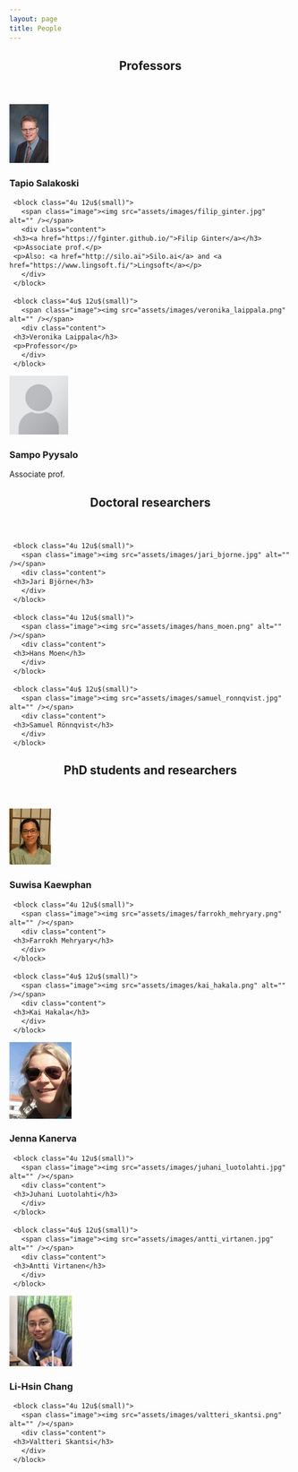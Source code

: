 ```yaml
---
layout: page
title: People
---
```


<section>
   <header class="major">
      <h2>Professors</h2>
   </header>
   <div class="row">
     <block class="4u 12u$(small)">
       <span class="image"><img src="assets/images/sala_web.jpg" alt="" /></span>
       <div class="content">
	 <h3>Tapio Salakoski</h3>
       </div>
     </block>
	
     <block class="4u 12u$(small)">
       <span class="image"><img src="assets/images/filip_ginter.jpg" alt="" /></span>
       <div class="content">
	 <h3><a href="https://fginter.github.io/">Filip Ginter</a></h3>
	 <p>Associate prof.</p>
	 <p>Also: <a href="http://silo.ai">Silo.ai</a> and <a href="https://www.lingsoft.fi/">Lingsoft</a></p>
       </div>
     </block>
     
     <block class="4u$ 12u$(small)">
       <span class="image"><img src="assets/images/veronika_laippala.png" alt="" /></span>
       <div class="content">
	 <h3>Veronika Laippala</h3>
	 <p>Professor</p>
       </div>
     </block>
   </div> 
   <div class="row">
     <block class="4u$ 12u$(small)">
       <span class="image"><img src="assets/images/blank.png" alt="" /></span>
       <div class="content">
	 <h3>Sampo Pyysalo</h3>
	 <p>Associate prof.</p>
       </div>
     </block>
   </div>
	
</section>

<section>
   <header class="major">
      <h2>Doctoral researchers</h2>
   </header>

   <div class="row">
   
     <block class="4u 12u$(small)">
       <span class="image"><img src="assets/images/jari_bjorne.jpg" alt="" /></span>       
       <div class="content">
	 <h3>Jari Björne</h3>
       </div>
     </block>

     <block class="4u 12u$(small)">
       <span class="image"><img src="assets/images/hans_moen.png" alt="" /></span>
       <div class="content">
	 <h3>Hans Moen</h3>
       </div>
     </block>
     
     <block class="4u$ 12u$(small)">
       <span class="image"><img src="assets/images/samuel_ronnqvist.jpg" alt="" /></span>
       <div class="content">
	 <h3>Samuel Rönnqvist</h3>
       </div>
     </block>


   </div>

</section>

<section>
   <header class="major">
      <h2>PhD students and researchers</h2>
   </header>

   <div class="row">
     <block class="4u 12u$(small)">
       <span class="image"><img src="assets/images/suwisa_kaewphan.jpg" alt="" /></span>
       <div class="content">
	 <h3>Suwisa Kaewphan</h3>
       </div>
     </block>

     <block class="4u 12u$(small)">
       <span class="image"><img src="assets/images/farrokh_mehryary.png" alt="" /></span>
       <div class="content">
	 <h3>Farrokh Mehryary</h3>
       </div>
     </block>

     <block class="4u$ 12u$(small)">
       <span class="image"><img src="assets/images/kai_hakala.png" alt="" /></span>
       <div class="content">
	 <h3>Kai Hakala</h3>
       </div>
     </block>
   </div>
   
   <div class="row">
     <block class="4u 12u$(small)">
       <span class="image"><img src="assets/images/jenna_kanerva.png" alt="" /></span>
       <div class="content">
	 <h3>Jenna Kanerva</h3>
       </div>
     </block>

     <block class="4u 12u$(small)">
       <span class="image"><img src="assets/images/juhani_luotolahti.jpg" alt="" /></span>
       <div class="content">
	 <h3>Juhani Luotolahti</h3>
       </div>
     </block>

     <block class="4u$ 12u$(small)">
       <span class="image"><img src="assets/images/antti_virtanen.jpg" alt="" /></span>
       <div class="content">
	 <h3>Antti Virtanen</h3>
       </div>
     </block>
   </div>
   
   <div class="row">
     <block class="4u$ 12u$(small)">
       <span class="image"><img src="assets/images/lihsin_chang.jpg" alt="" /></span>
       <div class="content">
	 <h3>Li-Hsin Chang</h3>
       </div>
     </block>
	
     <block class="4u 12u$(small)">
       <span class="image"><img src="assets/images/valtteri_skantsi.png" alt="" /></span>
       <div class="content">
	 <h3>Valtteri Skantsi</h3>
       </div>
     </block>

     
   </div>

</section>

